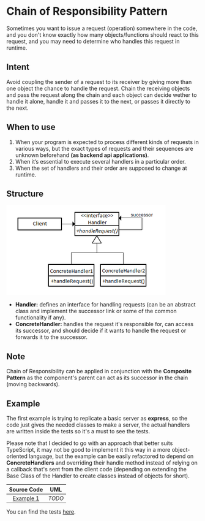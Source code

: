 # Chain of Responsibility Pattern

Sometimes you want to issue a request \(operation\) somewhere in the code, and you don't know exactly how many objects/functions should react to this request, and you may need to determine who handles this request in runtime.

## Intent

Avoid coupling the sender of a request to its receiver by giving more than one object the chance to handle the request. Chain the receiving objects and pass the request along the chain and each object can decide wether to handle it alone, handle it and passes it to the next, or passes it directly to the next.

## When to use

1. When your program is expected to process different kinds of requests in various ways, but the exact types of requests and their sequences are unknown beforehand **\(as backend api applications\)**.
2. When it’s essential to execute several handlers in a particular order.
3. When the set of handlers and their order are supposed to change at runtime.

## Structure

![](../../.gitbook/assets/figure_1.png)

* **Handler:** defines an interface for handling requests \(can be an abstract class and implement the successor link or some of the common functionality if any\).
* **ConcreteHandler:** handles the request it's responsible for, can access its successor, and should decide if it wants to handle the request or forwards it to the successor.

## Note

Chain of Responsibility can be applied in conjunction with the **Composite Pattern** as the component's parent can act as its successor in the chain \(moving backwards\).

## Example

The first example is trying to replicate a basic server as **express**, so the code just gives the needed classes to make a server, the actual handlers are written inside the tests so it's a must to see the tests.

Please note that I decided to go with an approach that better suits TypeScript, it may not be good to implement it this way in a more object-oriented language, but the example can be easily refactored to depend on **ConcreteHandlers** and overriding their handle method instead of relying on a callback that's sent from the client code \(depending on extending the Base Class of the Handler to create classes instead of objects for short\).

| Source Code | UML |
| :---: | :---: |
| [Example 1](https://github.com/khaled-hamam/ts-design-patterns/tree/9a9bacf47635b736d3fdc4ffdb6fc5abb1e729f8/library/Behavioral%20Patterns/Chain%20of%20Responsibility/example_1.ts) | _TODO_ |

You can find the tests [here](https://github.com/khaled-hamam/ts-design-patterns/tree/9a9bacf47635b736d3fdc4ffdb6fc5abb1e729f8/library/Behavioral%20Patterns/Chain%20of%20Responsibility/index.test.ts).

